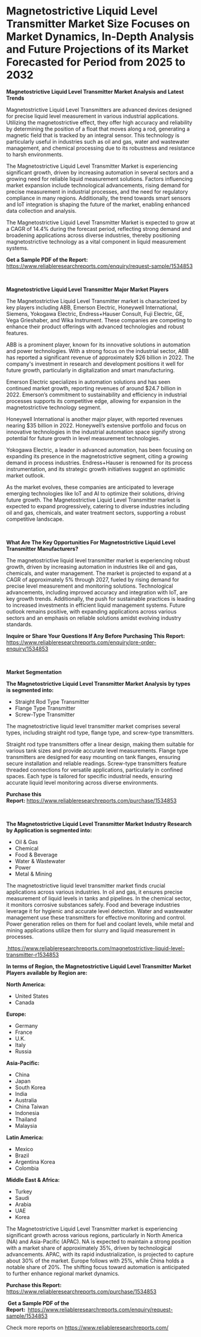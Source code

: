 <p><h1>Magnetostrictive Liquid Level Transmitter Market Size Focuses on Market Dynamics, In-Depth Analysis and Future Projections of its Market Forecasted for Period from 2025 to 2032</h1></p><p><strong>Magnetostrictive Liquid Level Transmitter Market Analysis and Latest Trends</strong></p>
<p><p>Magnetostrictive Liquid Level Transmitters are advanced devices designed for precise liquid level measurement in various industrial applications. Utilizing the magnetostrictive effect, they offer high accuracy and reliability by determining the position of a float that moves along a rod, generating a magnetic field that is tracked by an integral sensor. This technology is particularly useful in industries such as oil and gas, water and wastewater management, and chemical processing due to its robustness and resistance to harsh environments.</p><p>The Magnetostrictive Liquid Level Transmitter Market is experiencing significant growth, driven by increasing automation in several sectors and a growing need for reliable liquid measurement solutions. Factors influencing market expansion include technological advancements, rising demand for precise measurement in industrial processes, and the need for regulatory compliance in many regions. Additionally, the trend towards smart sensors and IoT integration is shaping the future of the market, enabling enhanced data collection and analysis.</p><p>The Magnetostrictive Liquid Level Transmitter Market is expected to grow at a CAGR of 14.4% during the forecast period, reflecting strong demand and broadening applications across diverse industries, thereby positioning magnetostrictive technology as a vital component in liquid measurement systems.</p></p>
<p><strong>Get a Sample PDF of the Report:&nbsp;</strong> <a href="https://www.reliableresearchreports.com/enquiry/request-sample/1534853?utm_campaign=1674&utm_medium=2&utm_source=Github&utm_content=ia&utm_term=17022025&utm_id=magnetostrictive-liquid-level-transmitter">https://www.reliableresearchreports.com/enquiry/request-sample/1534853</a></p>
<p>&nbsp;</p>
<p><strong>Magnetostrictive Liquid Level Transmitter Major Market Players</strong></p>
<p><p>The Magnetostrictive Liquid Level Transmitter market is characterized by key players including ABB, Emerson Electric, Honeywell International, Siemens, Yokogawa Electric, Endress+Hauser Consult, Fuji Electric, GE, Vega Grieshaber, and Wika Instrument. These companies are competing to enhance their product offerings with advanced technologies and robust features.</p><p>ABB is a prominent player, known for its innovative solutions in automation and power technologies. With a strong focus on the industrial sector, ABB has reported a significant revenue of approximately $26 billion in 2022. The company's investment in research and development positions it well for future growth, particularly in digitalization and smart manufacturing.</p><p>Emerson Electric specializes in automation solutions and has seen continued market growth, reporting revenues of around $24.7 billion in 2022. Emerson’s commitment to sustainability and efficiency in industrial processes supports its competitive edge, allowing for expansion in the magnetostrictive technology segment.</p><p>Honeywell International is another major player, with reported revenues nearing $35 billion in 2022. Honeywell’s extensive portfolio and focus on innovative technologies in the industrial automation space signify strong potential for future growth in level measurement technologies.</p><p>Yokogawa Electric, a leader in advanced automation, has been focusing on expanding its presence in the magnetostrictive segment, citing a growing demand in process industries. Endress+Hauser is renowned for its process instrumentation, and its strategic growth initiatives suggest an optimistic market outlook.</p><p>As the market evolves, these companies are anticipated to leverage emerging technologies like IoT and AI to optimize their solutions, driving future growth. The Magnetostrictive Liquid Level Transmitter market is expected to expand progressively, catering to diverse industries including oil and gas, chemicals, and water treatment sectors, supporting a robust competitive landscape.</p></p>
<p>&nbsp;</p>
<p><strong>What Are The Key Opportunities For Magnetostrictive Liquid Level Transmitter Manufacturers?</strong></p>
<p><p>The magnetostrictive liquid level transmitter market is experiencing robust growth, driven by increasing automation in industries like oil and gas, chemicals, and water management. The market is projected to expand at a CAGR of approximately 5% through 2027, fueled by rising demand for precise level measurement and monitoring solutions. Technological advancements, including improved accuracy and integration with IoT, are key growth trends. Additionally, the push for sustainable practices is leading to increased investments in efficient liquid management systems. Future outlook remains positive, with expanding applications across various sectors and an emphasis on reliable solutions amidst evolving industry standards.</p></p>
<p><strong>Inquire or Share Your Questions If Any Before Purchasing This Report:</strong> <a href="https://www.reliableresearchreports.com/enquiry/pre-order-enquiry/1534853?utm_campaign=1674&utm_medium=2&utm_source=Github&utm_content=ia&utm_term=17022025&utm_id=magnetostrictive-liquid-level-transmitter">https://www.reliableresearchreports.com/enquiry/pre-order-enquiry/1534853</a></p>
<p>&nbsp;</p>
<p><strong>Market Segmentation</strong></p>
<p><strong>The Magnetostrictive Liquid Level Transmitter Market Analysis by types is segmented into:</strong></p>
<p><ul><li>Straight Rod Type Transmitter</li><li>Flange Type Transmitter</li><li>Screw-Type Transmitter</li></ul></p>
<p><p>The magnetostrictive liquid level transmitter market comprises several types, including straight rod type, flange type, and screw-type transmitters. </p><p>Straight rod type transmitters offer a linear design, making them suitable for various tank sizes and provide accurate level measurements. Flange type transmitters are designed for easy mounting on tank flanges, ensuring secure installation and reliable readings. Screw-type transmitters feature threaded connections for versatile applications, particularly in confined spaces. Each type is tailored for specific industrial needs, ensuring accurate liquid level monitoring across diverse environments.</p></p>
<p><strong>Purchase this Report:&nbsp;</strong><a href="https://www.reliableresearchreports.com/purchase/1534853?utm_campaign=1674&utm_medium=2&utm_source=Github&utm_content=ia&utm_term=17022025&utm_id=magnetostrictive-liquid-level-transmitter">https://www.reliableresearchreports.com/purchase/1534853</a></p>
<p>&nbsp;</p>
<p><strong>The Magnetostrictive Liquid Level Transmitter Market Industry Research by Application is segmented into:</strong></p>
<p><ul><li>Oil & Gas</li><li>Chemical</li><li>Food & Beverage</li><li>Water & Wastewater</li><li>Power</li><li>Metal & Mining</li></ul></p>
<p><p>The magnetostrictive liquid level transmitter market finds crucial applications across various industries. In oil and gas, it ensures precise measurement of liquid levels in tanks and pipelines. In the chemical sector, it monitors corrosive substances safely. Food and beverage industries leverage it for hygienic and accurate level detection. Water and wastewater management use these transmitters for effective monitoring and control. Power generation relies on them for fuel and coolant levels, while metal and mining applications utilize them for slurry and liquid measurement in processes.</p></p>
<p><a href="https://www.reliableresearchreports.com/magnetostrictive-liquid-level-transmitter-r1534853?utm_campaign=1674&utm_medium=2&utm_source=Github&utm_content=ia&utm_term=17022025&utm_id=magnetostrictive-liquid-level-transmitter">&nbsp;https://www.reliableresearchreports.com/magnetostrictive-liquid-level-transmitter-r1534853</a></p>
<p><strong>In terms of Region, the Magnetostrictive Liquid Level Transmitter Market Players available by Region are:</strong></p>
<p>
    <p> <strong> North America: </strong>
        <ul>
            <li>United States</li>
            <li>Canada</li>
        </ul>
        </p> 
    <p> <strong> Europe: </strong>
        <ul>
            <li>Germany</li>
            <li>France</li>
            <li>U.K.</li>
            <li>Italy</li>
            <li>Russia</li>
        </ul>
        </p> 
    <p> <strong> Asia-Pacific: </strong>
        <ul>
            <li>China</li>
            <li>Japan</li>
            <li>South Korea</li>
            <li>India</li>
            <li>Australia</li>
            <li>China Taiwan</li>
            <li>Indonesia</li>
            <li>Thailand</li>
            <li>Malaysia</li>
        </ul>
        </p> 
    <p> <strong> Latin America: </strong>
        <ul>
            <li>Mexico</li>
            <li>Brazil</li>
            <li>Argentina Korea</li>
            <li>Colombia</li>
        </ul>
        </p> 
    <p> <strong> Middle East & Africa: </strong>
        <ul>
            <li>Turkey</li>
            <li>Saudi</li>
            <li>Arabia</li>
            <li>UAE</li>
            <li>Korea</li>
        </ul>
    </p>
    </p>
<p><p>The Magnetostrictive Liquid Level Transmitter market is experiencing significant growth across various regions, particularly in North America (NA) and Asia-Pacific (APAC). NA is expected to maintain a strong position with a market share of approximately 35%, driven by technological advancements. APAC, with its rapid industrialization, is projected to capture about 30% of the market. Europe follows with 25%, while China holds a notable share of 20%. The shifting focus toward automation is anticipated to further enhance regional market dynamics.</p></p>
<p><strong>Purchase this Report: </strong><a href="https://www.reliableresearchreports.com/purchase/1534853?utm_campaign=1674&utm_medium=2&utm_source=Github&utm_content=ia&utm_term=17022025&utm_id=magnetostrictive-liquid-level-transmitter">https://www.reliableresearchreports.com/purchase/1534853</a></p>
<p>&nbsp;<strong>Get a Sample PDF of the Report:&nbsp;&nbsp;</strong><a href="https://www.reliableresearchreports.com/enquiry/request-sample/1534853?utm_campaign=1674&utm_medium=2&utm_source=Github&utm_content=ia&utm_term=17022025&utm_id=magnetostrictive-liquid-level-transmitter">https://www.reliableresearchreports.com/enquiry/request-sample/1534853</a></p>
<p><strong></strong></p>
<p>Check more reports on <a href="https://www.reliableresearchreports.com/?utm_campaign=1674&utm_medium=2&utm_source=Github&utm_content=ia&utm_term=17022025&utm_id=magnetostrictive-liquid-level-transmitter">https://www.reliableresearchreports.com/</a></p>